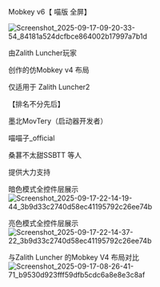 Mobkey v6【 喵版 全屏】

![Screenshot_2025-09-17-09-20-33-54_84181a524dcfbce864002b17997a7b1d](https://github.com/user-attachments/assets/ad166137-0f86-4271-9a1c-2c6d9147cd7b)


由Zalith Luncher玩家 

创作的仿Mobkey v4 布局

仅适用于 Zalith Luncher2

【排名不分先后】

墨北MovTery（启动器开发者）

喵喵子_official

桑葚不太甜SSBTT 等人

提供大力支持

暗色模式全控件层展示
![Screenshot_2025-09-17-22-14-19-44_3b9d33c2740d58ec41195792c26ee74b](https://github.com/user-attachments/assets/43ffdae8-56d5-48be-977c-a817098c8799)

亮色模式全控件层展示
![Screenshot_2025-09-17-22-14-37-22_3b9d33c2740d58ec41195792c26ee74b](https://github.com/user-attachments/assets/304d52f7-0e70-429b-a561-5adfce7ab083)

与Zalith Luncher 的Mobkey V4 布局对比
![Screenshot_2025-09-17-08-26-41-71_b9530d923fff59dfb5cdc6a8e8e3c8af](https://github.com/user-attachments/assets/1e226c6a-192b-4c5f-9866-fd85cde9ef6c)
